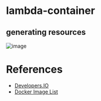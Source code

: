 # lambda-container

## generating resources

![image](./pics/aws-cdk-small-examples.png)


# References

* [Developers.IO](https://dev.classmethod.jp/articles/lambda-container-pkgfmt-with-sam-cli/)
* [Docker Image List](https://docs.aws.amazon.com/lambda/latest/dg/python-image.html#python-image-clients)